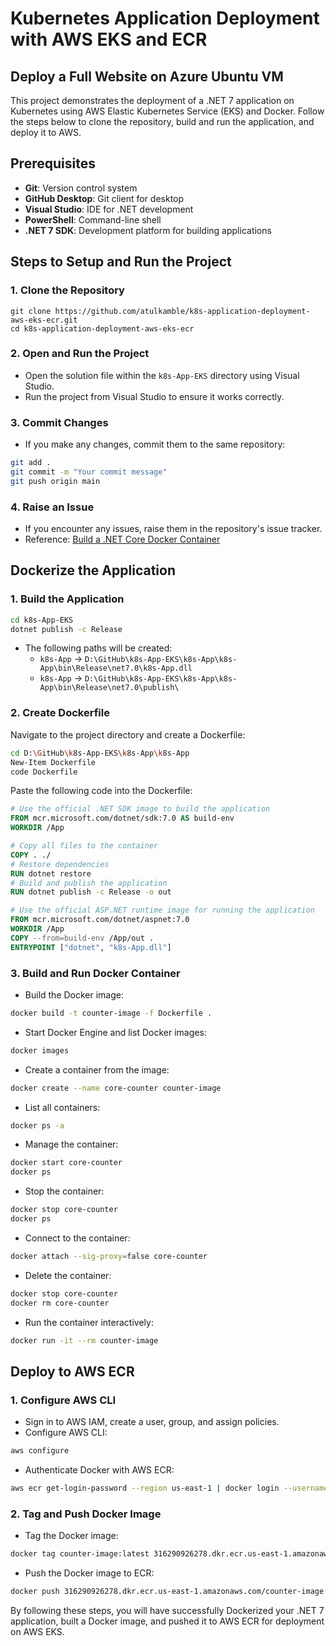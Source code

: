 # Kubernetes Application Deployment with AWS EKS and ECR

## Deploy a Full Website on Azure Ubuntu VM 

This project demonstrates the deployment of a .NET 7 application on Kubernetes using AWS Elastic Kubernetes Service (EKS) and Docker. Follow the steps below to clone the repository, build and run the application, and deploy it to AWS.

## Prerequisites

- **Git**: Version control system
- **GitHub Desktop**: Git client for desktop
- **Visual Studio**: IDE for .NET development
- **PowerShell**: Command-line shell
- **.NET 7 SDK**: Development platform for building applications

## Steps to Setup and Run the Project

### 1. Clone the Repository
```
git clone https://github.com/atulkamble/k8s-application-deployment-aws-eks-ecr.git
cd k8s-application-deployment-aws-eks-ecr
```

### 2. Open and Run the Project
- Open the solution file within the `k8s-App-EKS` directory using Visual Studio.
- Run the project from Visual Studio to ensure it works correctly.

### 3. Commit Changes
- If you make any changes, commit them to the same repository:
```bash
git add .
git commit -m "Your commit message"
git push origin main
```

### 4. Raise an Issue
- If you encounter any issues, raise them in the repository's issue tracker.
- Reference: [Build a .NET Core Docker Container](https://learn.microsoft.com/en-us/dotnet/core/docker/build-container?tabs=windows&pivots=dotnet-7-0)

## Dockerize the Application

### 1. Build the Application
```bash
cd k8s-App-EKS
dotnet publish -c Release
```
- The following paths will be created:
  - `k8s-App` -> `D:\GitHub\k8s-App-EKS\k8s-App\k8s-App\bin\Release\net7.0\k8s-App.dll`
  - `k8s-App` -> `D:\GitHub\k8s-App-EKS\k8s-App\k8s-App\bin\Release\net7.0\publish\`

### 2. Create Dockerfile
Navigate to the project directory and create a Dockerfile:
```bash
cd D:\GitHub\k8s-App-EKS\k8s-App\k8s-App
New-Item Dockerfile
code Dockerfile
```
Paste the following code into the Dockerfile:
```dockerfile
# Use the official .NET SDK image to build the application
FROM mcr.microsoft.com/dotnet/sdk:7.0 AS build-env
WORKDIR /App

# Copy all files to the container
COPY . ./
# Restore dependencies
RUN dotnet restore
# Build and publish the application
RUN dotnet publish -c Release -o out

# Use the official ASP.NET runtime image for running the application
FROM mcr.microsoft.com/dotnet/aspnet:7.0
WORKDIR /App
COPY --from=build-env /App/out .
ENTRYPOINT ["dotnet", "k8s-App.dll"]
```

### 3. Build and Run Docker Container
- Build the Docker image:
```bash
docker build -t counter-image -f Dockerfile .
```
- Start Docker Engine and list Docker images:
```bash
docker images
```
- Create a container from the image:
```bash
docker create --name core-counter counter-image
```
- List all containers:
```bash
docker ps -a
```
- Manage the container:
```bash
docker start core-counter
docker ps
```
- Stop the container:
```bash
docker stop core-counter
docker ps
```
- Connect to the container:
```bash
docker attach --sig-proxy=false core-counter
```
- Delete the container:
```bash
docker stop core-counter
docker rm core-counter
```
- Run the container interactively:
```bash
docker run -it --rm counter-image
```

## Deploy to AWS ECR

### 1. Configure AWS CLI
- Sign in to AWS IAM, create a user, group, and assign policies.
- Configure AWS CLI:
```bash
aws configure
```
- Authenticate Docker with AWS ECR:
```bash
aws ecr get-login-password --region us-east-1 | docker login --username AWS --password-stdin 316290926278.dkr.ecr.us-east-1.amazonaws.com
```

### 2. Tag and Push Docker Image
- Tag the Docker image:
```bash
docker tag counter-image:latest 316290926278.dkr.ecr.us-east-1.amazonaws.com/counter-image:latest
```
- Push the Docker image to ECR:
```bash
docker push 316290926278.dkr.ecr.us-east-1.amazonaws.com/counter-image:latest
```

By following these steps, you will have successfully Dockerized your .NET 7 application, built a Docker image, and pushed it to AWS ECR for deployment on AWS EKS.
